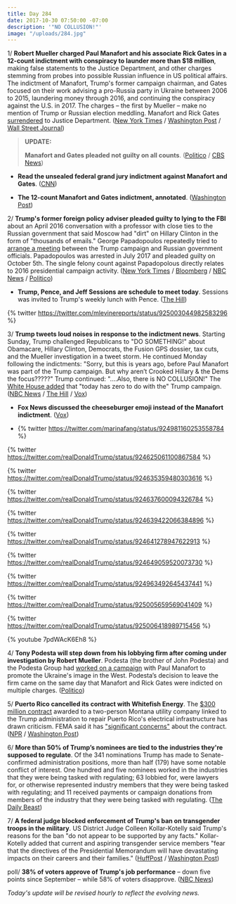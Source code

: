 ```yaml
---
title: Day 284
date: 2017-10-30 07:50:00 -07:00
description: '"NO COLLUSION!"'
image: "/uploads/284.jpg"
---
```


1/ **Robert Mueller charged Paul Manafort and his associate Rick Gates in a 12-count indictment with conspiracy to launder more than $18 million**, making false statements to the Justice Department, and other charges stemming from probes into possible Russian influence in US political affairs. The indictment of Manafort, Trump's former campaign chairman, and Gates focused on their work advising a pro-Russia party in Ukraine between 2006 to 2015, laundering money through 2016, and continuing the conspiracy against the U.S. in 2017. The charges – the first by Mueller – make no mention of Trump or Russian election meddling. Manafort and Rick Gates [surrendered](http://www.cnn.com/2017/10/30/politics/paul-manafort-russia-investigation-surrender/index.html) to Justice Department. ([New York Times](https://www.nytimes.com/2017/10/30/us/politics/paul-manafort-indicted.html) / [Washington Post](https://www.washingtonpost.com/world/national-security/manafort-and-former-business-partner-asked-to-surrender-in-connection-with-special-counsel-probe/2017/10/30/6fe051f0-bd67-11e7-959c-fe2b598d8c00_story.html) / [Wall Street Journal](https://www.wsj.com/articles/former-trump-campaign-chairman-paul-manafort-charged-in-russia-probe-1509365767))

> **UPDATE:**
>
> **Manafort and Gates pleaded not guilty on all counts**. ([Politico](https://www.politico.com/story/2017/10/30/manafort-surrender-fbi-authorities-244305) / [CBS News](https://www.cbsnews.com/news/paul-manafort-fbi-surrender-indictment-12-counts-conspiracy-live-updates/))

* **Read the unsealed federal grand jury indictment against Manafort and Gates**. ([CNN](http://www.cnn.com/2017/10/30/politics/indictment-manafort-gates/index.html))

* **The 12-count Manafort and Gates indictment, annotated**. ([Washington Post](https://www.washingtonpost.com/news/the-fix/wp/2017/10/30/the-paul-manafort-and-rick-gates-indictment-annotated/))

2/ **Trump's former foreign policy adviser pleaded guilty to lying to the FBI** about an April 2016 conversation with a professor with close ties to the Russian government that said Moscow had "dirt" on Hillary Clinton in the form of "thousands of emails." George Papadopoulos repeatedly tried to [arrange a meeting](https://whatthefuckjusthappenedtoday.com/2017/08/14/day-207/#8-a-junior-trump-campaign-adviser-re) between the Trump campaign and Russian government officials. Papadopoulos was arrested in July 2017 and pleaded guilty on October 5th. The single felony count against Papadopolous directly relates to 2016 presidential campaign activity. ([New York Times](https://www.nytimes.com/2017/10/30/us/politics/george-papadopoulos-russia.html) / [Bloomberg](https://www.bloomberg.com/news/articles/2017-10-30/trump-foreign-policy-adviser-pleaded-guilty-in-mueller-probe) / [NBC News](https://www.nbcnews.com/news/us-news/trump-campaign-adviser-george-papadopoulos-pleads-guilty-lying-n815596) / [Politico](https://www.politico.com/story/2017/10/30/former-trump-campaign-adviser-pleads-guilty-to-lying-to-fbi-about-russia-contacts-244311))

* **Trump, Pence, and Jeff Sessions are schedule to meet today**. Sessions was invited to Trump's weekly lunch with Pence. ([The Hill](http://thehill.com/homenews/administration/357783-trump-to-lunch-with-sessions-amid-manafort-charges))

{% twitter https://twitter.com/mlevinereports/status/925003044982583296 %}

3/ **Trump tweets loud noises in response to the indictment news**. Starting Sunday, Trump challenged Republicans to "DO SOMETHING!" about Obamacare, Hillary Clinton, Democrats, the Fusion GPS dossier, tax cuts, and the Mueller investigation in a tweet storm. He continued Monday following the indictments: "Sorry, but this is years ago, before Paul Manafort was part of the Trump campaign. But why aren’t Crooked Hillary & the Dems the focus?????" Trump continued: "....Also, there is NO COLLUSION!" The [White House added](http://www.cnn.com/2017/10/30/politics/white-house-reaction/index.html) that "today has zero to do with the" Trump campaign. ([NBC News](https://www.nbcnews.com/politics/donald-trump/trump-goes-tweet-storm-about-health-care-clinton-dossier-more-n815416) / [The Hill](http://thehill.com/homenews/administration/357789-trump-on-manafort-indictment-it-was-years-ago-why-isnt-clinton-the) / [Vox](https://www.vox.com/2017/10/30/16570554/manafort-indictment-trump-tweet))

* **Fox News discussed the cheeseburger emoji instead of the Manafort indictment**. ([Vox](https://www.vox.com/policy-and-politics/2017/10/30/16570198/trump-manafort-indictment-fox-news))

* {% twitter https://twitter.com/marinafang/status/924981160253558784 %}

{% twitter https://twitter.com/realDonaldTrump/status/924625061100867584 %}

{% twitter https://twitter.com/realDonaldTrump/status/924635359480303616 %}

{% twitter https://twitter.com/realDonaldTrump/status/924637600094326784 %}

{% twitter https://twitter.com/realDonaldTrump/status/924639422066384896 %}

{% twitter https://twitter.com/realDonaldTrump/status/924641278947622913 %}

{% twitter https://twitter.com/realDonaldTrump/status/924649059520073730 %}

{% twitter https://twitter.com/realDonaldTrump/status/924963492645437441 %}

{% twitter https://twitter.com/realDonaldTrump/status/925005659569041409 %}

{% twitter https://twitter.com/realDonaldTrump/status/925006418989715456 %}

{% youtube 7pdWAcK6Eh8 %}

4/ **Tony Podesta will step down from his lobbying firm after coming under investigation by Robert Mueller**. Podesta (the brother of John Podesta) and the Podesta Group had [worked on a campaign](https://whatthefuckjusthappenedtoday.com/2017/10/23/day-277/#special-counsel-robert-mueller-is-in) with Paul Manafort to promote the Ukraine's image in the West. Podesta’s decision to leave the firm came on the same day that Manafort and Rick Gates were indicted on multiple charges. ([Politico](https://www.politico.com/story/2017/10/30/tony-podesta-stepping-down-from-lobbying-giant-amid-mueller-probe-244314))

5/ **Puerto Rico cancelled its contract with Whitefish Energy**. The [$300 million contract](https://whatthefuckjusthappenedtoday.com/2017/10/24/day-278/#7-a-two-person-montana-utility-compa) awarded to a two-person Montana utility company linked to the Trump administration to repair Puerto Rico's electrical infrastructure has drawn criticism. FEMA said it has ["significant concerns"](https://whatthefuckjusthappenedtoday.com/2017/10/27/day-281/#7-the-whitefish-contract-with-puerto) about the contract. ([NPR](http://www.npr.org/sections/thetwo-way/2017/10/29/560683583/puerto-rican-governor-calls-for-cancellation-of-controversial-whitefish-contract) / [Washington Post](https://www.washingtonpost.com/business/economy/puerto-rico-governor-says-contract-to-whitefish-company-should-be-canceled/2017/10/29/e5336cda-bcb8-11e7-97d9-bdab5a0ab381_story.html))

6/ **More than 50% of Trump’s nominees are tied to the industries they're supposed to regulate**. Of the 341 nominations Trump has made to Senate-confirmed administration positions, more than half (179) have some notable conflict of interest. One hundred and five nominees worked in the industries that they were being tasked with regulating; 63 lobbied for, were lawyers for, or otherwise represented industry members that they were being tasked with regulating; and 11 received payments or campaign donations from members of the industry that they were being tasked with regulating. ([The Daily Beast](https://www.thedailybeast.com/donald-trump-pledged-to-drain-the-swamp-instead-he-filled-it-with-industry-sharks))

7/ **A federal judge blocked enforcement of Trump's ban on transgender troops in the military**. US District Judge Colleen Kollar-Kotelly said Trump's reasons for the ban "do not appear to be supported by any facts." Kollar-Kotelly added that current and aspiring transgender service members "fear that the directives of the Presidential Memorandum will have devastating impacts on their careers and their families." ([HuffPost](https://www.huffingtonpost.com/entry/trump-transgender-military-ban-blocked_us_59f7572ce4b0aec146792e00) / [Washington Post](https://www.washingtonpost.com/news/post-nation/wp/2017/10/30/federal-judge-blocks-enforcement-of-trumps-directive-banning-military-service-by-transgender-individuals/))

poll/ **38% of voters approve of Trump's job performance** – down five points since September – while 58% of voters disapprove. ([NBC News](https://www.nbcnews.com/politics/donald-trump/trump-s-approval-rating-drops-lowest-level-yet-new-nbc-n815321))

*Today's update will be revised hourly to reflect the evolving news.*
